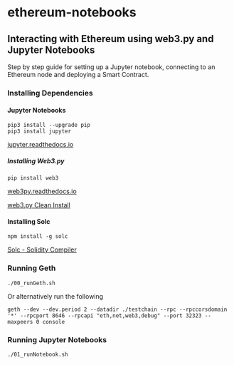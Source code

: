 # ethereum-notebooks

## Interacting with Ethereum using web3.py and Jupyter Notebooks
Step by step guide for setting up a Jupyter notebook, connecting to an Ethereum node and deploying a Smart Contract. 

### Installing Dependencies
#### Jupyter Notebooks

```
pip3 install --upgrade pip
pip3 install jupyter
```

[jupyter.readthedocs.io](https://medium.com/r/?url=https%3A%2F%2Fjupyter.readthedocs.io%2Fen%2Flatest%2Finstall.html)

##### Installing Web3.py

```
pip install web3
```

[web3py.readthedocs.io](https://medium.com/r/?url=https%3A%2F%2Fweb3py.readthedocs.io%2Fen%2Fstable%2Fquickstart.html)

[web3.py Clean Install](https://web3py.readthedocs.io/en/stable/troubleshooting.html#setup-environment)

#### Installing Solc

```
npm install -g solc
```

[Solc - Solidity Compiler](https://medium.com/r/?url=https%3A%2F%2Fsolidity.readthedocs.io%2Fen%2Fv0.4.24%2Finstalling-solidity.html)

### Running Geth

```
./00_runGeth.sh
```

Or alternatively run the following

```
geth --dev --dev.period 2 --datadir ./testchain --rpc --rpccorsdomain '*' --rpcport 8646 --rpcapi "eth,net,web3,debug" --port 32323 --maxpeers 0 console
```

### Running Jupyter Notebooks

```
./01_runNotebook.sh
```
